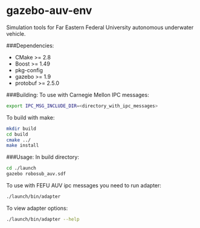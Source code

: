 gazebo-auv-env
==============

Simulation tools for Far Eastern Federal University autonomous underwater vehicle.


###Dependencies:
+ CMake >= 2.8
+ Boost >= 1.49
+ pkg-config
+ gazebo >= 1.9
+ protobuf >= 2.5.0
 
###Building:
To use with Carnegie Mellon IPC messages:
```bash
export IPC_MSG_INCLUDE_DIR=<directory_with_ipc_messages> 
```

To build with make:
```bash
mkdir build
cd build
cmake ../ 
make install
``` 

###Usage:
In build directory:
```bash
cd ./launch
gazebo robosub_auv.sdf
```

To use with FEFU AUV ipc messages you need to run adapter:
```bash
./launch/bin/adapter
```

To view adapter options:
```bash
./launch/bin/adapter --help
```
